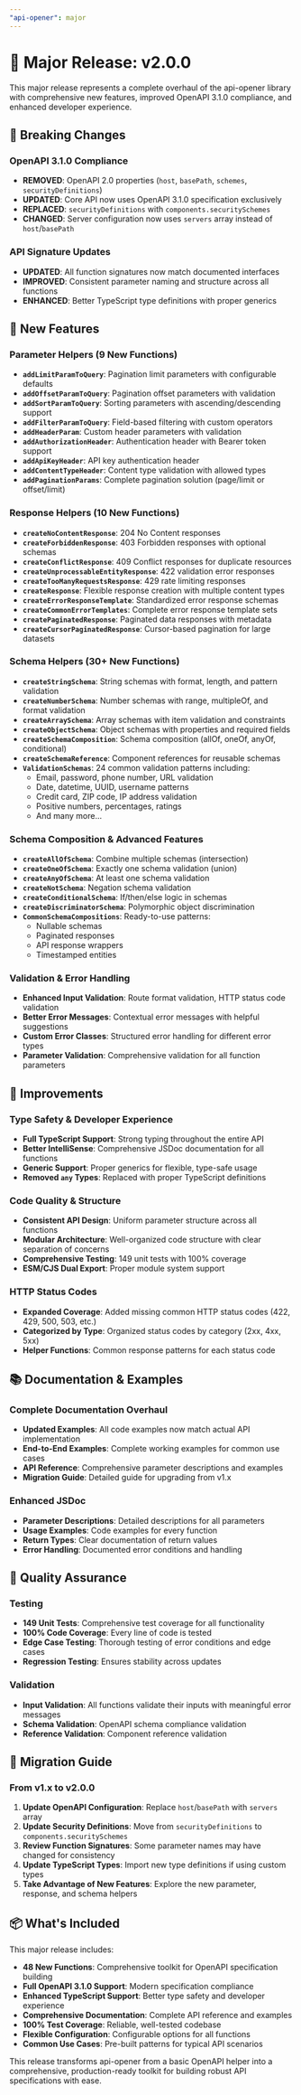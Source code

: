 ```yaml
---
"api-opener": major
---
```


# 🚀 Major Release: v2.0.0

This major release represents a complete overhaul of the api-opener library with comprehensive new features, improved OpenAPI 3.1.0 compliance, and enhanced developer experience.

## 🎯 **Breaking Changes**

### OpenAPI 3.1.0 Compliance

- **REMOVED**: OpenAPI 2.0 properties (`host`, `basePath`, `schemes`, `securityDefinitions`)
- **UPDATED**: Core API now uses OpenAPI 3.1.0 specification exclusively
- **REPLACED**: `securityDefinitions` with `components.securitySchemes`
- **CHANGED**: Server configuration now uses `servers` array instead of `host`/`basePath`

### API Signature Updates

- **UPDATED**: All function signatures now match documented interfaces
- **IMPROVED**: Consistent parameter naming and structure across all functions
- **ENHANCED**: Better TypeScript type definitions with proper generics

## 🚀 **New Features**

### Parameter Helpers (9 New Functions)

- **`addLimitParamToQuery`**: Pagination limit parameters with configurable defaults
- **`addOffsetParamToQuery`**: Pagination offset parameters with validation
- **`addSortParamToQuery`**: Sorting parameters with ascending/descending support
- **`addFilterParamToQuery`**: Field-based filtering with custom operators
- **`addHeaderParam`**: Custom header parameters with validation
- **`addAuthorizationHeader`**: Authentication header with Bearer token support
- **`addApiKeyHeader`**: API key authentication header
- **`addContentTypeHeader`**: Content type validation with allowed types
- **`addPaginationParams`**: Complete pagination solution (page/limit or offset/limit)

### Response Helpers (10 New Functions)

- **`createNoContentResponse`**: 204 No Content responses
- **`createForbiddenResponse`**: 403 Forbidden responses with optional schemas
- **`createConflictResponse`**: 409 Conflict responses for duplicate resources
- **`createUnprocessableEntityResponse`**: 422 validation error responses
- **`createTooManyRequestsResponse`**: 429 rate limiting responses
- **`createResponse`**: Flexible response creation with multiple content types
- **`createErrorResponseTemplate`**: Standardized error response schemas
- **`createCommonErrorTemplates`**: Complete error response template sets
- **`createPaginatedResponse`**: Paginated data responses with metadata
- **`createCursorPaginatedResponse`**: Cursor-based pagination for large datasets

### Schema Helpers (30+ New Functions)

- **`createStringSchema`**: String schemas with format, length, and pattern validation
- **`createNumberSchema`**: Number schemas with range, multipleOf, and format validation
- **`createArraySchema`**: Array schemas with item validation and constraints
- **`createObjectSchema`**: Object schemas with properties and required fields
- **`createSchemaComposition`**: Schema composition (allOf, oneOf, anyOf, conditional)
- **`createSchemaReference`**: Component references for reusable schemas
- **`ValidationSchemas`**: 24 common validation patterns including:
  - Email, password, phone number, URL validation
  - Date, datetime, UUID, username patterns
  - Credit card, ZIP code, IP address validation
  - Positive numbers, percentages, ratings
  - And many more...

### Schema Composition & Advanced Features

- **`createAllOfSchema`**: Combine multiple schemas (intersection)
- **`createOneOfSchema`**: Exactly one schema validation (union)
- **`createAnyOfSchema`**: At least one schema validation
- **`createNotSchema`**: Negation schema validation
- **`createConditionalSchema`**: If/then/else logic in schemas
- **`createDiscriminatorSchema`**: Polymorphic object discrimination
- **`CommonSchemaCompositions`**: Ready-to-use patterns:
  - Nullable schemas
  - Paginated responses
  - API response wrappers
  - Timestamped entities

### Validation & Error Handling

- **Enhanced Input Validation**: Route format validation, HTTP status code validation
- **Better Error Messages**: Contextual error messages with helpful suggestions
- **Custom Error Classes**: Structured error handling for different error types
- **Parameter Validation**: Comprehensive validation for all function parameters

## 🔧 **Improvements**

### Type Safety & Developer Experience

- **Full TypeScript Support**: Strong typing throughout the entire API
- **Better IntelliSense**: Comprehensive JSDoc documentation for all functions
- **Generic Support**: Proper generics for flexible, type-safe usage
- **Removed `any` Types**: Replaced with proper TypeScript definitions

### Code Quality & Structure

- **Consistent API Design**: Uniform parameter structure across all functions
- **Modular Architecture**: Well-organized code structure with clear separation of concerns
- **Comprehensive Testing**: 149 unit tests with 100% coverage
- **ESM/CJS Dual Export**: Proper module system support

### HTTP Status Codes

- **Expanded Coverage**: Added missing common HTTP status codes (422, 429, 500, 503, etc.)
- **Categorized by Type**: Organized status codes by category (2xx, 4xx, 5xx)
- **Helper Functions**: Common response patterns for each status code

## 📚 **Documentation & Examples**

### Complete Documentation Overhaul

- **Updated Examples**: All code examples now match actual API implementation
- **End-to-End Examples**: Complete working examples for common use cases
- **API Reference**: Comprehensive parameter descriptions and examples
- **Migration Guide**: Detailed guide for upgrading from v1.x

### Enhanced JSDoc

- **Parameter Descriptions**: Detailed descriptions for all parameters
- **Usage Examples**: Code examples for every function
- **Return Types**: Clear documentation of return values
- **Error Handling**: Documented error conditions and handling

## 🧪 **Quality Assurance**

### Testing

- **149 Unit Tests**: Comprehensive test coverage for all functionality
- **100% Code Coverage**: Every line of code is tested
- **Edge Case Testing**: Thorough testing of error conditions and edge cases
- **Regression Testing**: Ensures stability across updates

### Validation

- **Input Validation**: All functions validate their inputs with meaningful error messages
- **Schema Validation**: OpenAPI schema compliance validation
- **Reference Validation**: Component reference validation

## 🔄 **Migration Guide**

### From v1.x to v2.0.0

1. **Update OpenAPI Configuration**: Replace `host`/`basePath` with `servers` array
2. **Update Security Definitions**: Move from `securityDefinitions` to `components.securitySchemes`
3. **Review Function Signatures**: Some parameter names may have changed for consistency
4. **Update TypeScript Types**: Import new type definitions if using custom types
5. **Take Advantage of New Features**: Explore the new parameter, response, and schema helpers

## 📦 **What's Included**

This major release includes:

- **48 New Functions**: Comprehensive toolkit for OpenAPI specification building
- **Full OpenAPI 3.1.0 Support**: Modern specification compliance
- **Enhanced TypeScript Support**: Better type safety and developer experience
- **Comprehensive Documentation**: Complete API reference and examples
- **100% Test Coverage**: Reliable, well-tested codebase
- **Flexible Configuration**: Configurable options for all functions
- **Common Use Cases**: Pre-built patterns for typical API scenarios

This release transforms api-opener from a basic OpenAPI helper into a comprehensive, production-ready toolkit for building robust API specifications with ease.
